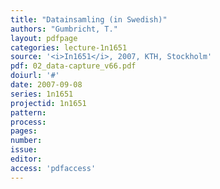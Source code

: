 ```yaml
---
title: "Datainsamling (in Swedish)"
authors: "Gumbricht, T."
layout: pdfpage
categories: lecture-1n1651
source: '<i>In1651</i>, 2007, KTH, Stockholm'
pdf: 02_data-capture_v66.pdf
doiurl: '#'
date: 2007-09-08
series: 1n1651
projectid: 1n1651
pattern:
process:
pages:
number:
issue:
editor:
access: 'pdfaccess'
---
```

